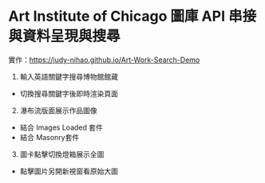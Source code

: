 # Art Institute of Chicago 圖庫 API 串接與資料呈現與搜尋

實作：https://judy-nihao.github.io/Art-Work-Search-Demo

1. 輸入英語關鍵字搜尋博物館館藏
- 切換搜尋關鍵字後即時渲染頁面

2. 瀑布流版面展示作品圖像
- 結合 Images Loaded 套件
- 結合 Masonry套件

3. 圖卡點擊切換燈箱展示全圖
- 點擊圖片另開新視窗看原始大圖
